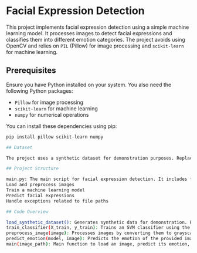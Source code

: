 # Facial Expression Detection

This project implements facial expression detection using a simple machine learning model. It processes images to detect facial expressions and classifies them into different emotion categories. The project avoids using OpenCV and relies on `PIL` (Pillow) for image processing and `scikit-learn` for machine learning.

## Prerequisites

Ensure you have Python installed on your system. You also need the following Python packages:

- `Pillow` for image processing
- `scikit-learn` for machine learning
- `numpy` for numerical operations

You can install these dependencies using pip:

```bash
pip install pillow scikit-learn numpy

## Dataset

The project uses a synthetic dataset for demonstration purposes. Replace the synthetic dataset with a real dataset of facial expressions for practical use. For real-world applications, you may consider datasets like FER-2013.

## Project Structure

main.py: The main script for facial expression detection. It includes functions to:
Load and preprocess images
Train a machine learning model
Predict facial expressions
Handle exceptions related to file paths

## Code Overview

load_synthetic_dataset(): Generates synthetic data for demonstration. Replace this with actual dataset loading.
train_classifier(X_train, y_train): Trains an SVM classifier using the provided dataset.
preprocess_image(image): Processes images by converting them to grayscale and resizing them to 48x48 pixels.
predict_emotion(model, image): Predicts the emotion of the provided image using the trained model.
main(image_path): Main function to load an image, predict its emotion, and handle errors related to file paths.
